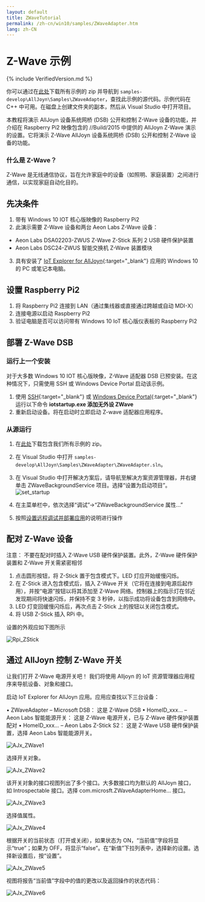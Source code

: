 ```yaml
---
layout: default
title: ZWaveTutorial
permalink: /zh-cn/win10/samples/ZWaveAdapter.htm
lang: zh-CN
---
```


# Z-Wave 示例

{% include VerifiedVersion.md %}

你可以通过在[此处](https://github.com/ms-iot/samples/archive/develop.zip)下载所有示例的 zip 并导航到 `samples-develop\AllJoyn\Samples\ZWaveAdapter`，查找此示例的源代码。示例代码在 C++ 中可用。在磁盘上创建文件夹的副本，然后从 Visual Studio 中打开项目。

本教程将演示 AllJoyn 设备系统网桥 \(DSB\) 公开和控制 Z-Wave 设备的功能，并介绍在 Raspberry Pi2 映像包含的 //Build/2015 中提供的 AllJoyn Z-Wave 演示的设置。它将演示 Z-Wave AllJoyn 设备系统网桥 \(DSB\) 公开和控制 Z-Wave 设备的功能。

### 什么是 Z-Wave？

Z-Wave 是无线通信协议，旨在允许家庭中的设备（如照明、家庭装置）之间进行通信，以实现家庭自动化目的。

## 先决条件

1. 带有 Windows 10 IOT 核心版映像的 Raspberry Pi2
2. <a name="AllJoyn_Z_Wave"></a>此演示需要 Z-Wave 设备和两台 Aeon Labs Z-Wave 设备：
  * Aeon Labs DSA02203-ZWUS Z-Wave Z-Stick 系列 2 USB 硬件保护装置
  * Aeon Labs DSC24-ZWUS 智能交换机 Z-Wave 装置模块
3. 具有安装了 [IoT Explorer for AllJoyn]({{site.baseurl}}/zh-cn/win10/AllJoyn.htm#AllJoynExplorer){:target="_blank"} 应用的 Windows 10 的 PC 或笔记本电脑。


## 设置 Raspberry Pi2

1. 将 Raspberry Pi2 连接到 LAN（通过集线器或直接通过跨越或自动 MDI-X）
2. 连接电源以启动 Raspberry Pi2
3. 验证电脑是否可以访问带有 Windows 10 IoT 核心版仪表板的 Raspberry Pi2

## 部署 Z-Wave DSB

### 运行上一个安装

对于大多数 Windows 10 IOT 核心版映像，Z-Wave 适配器 DSB 已预安装。在这种情况下，只需使用 SSH 或 Windows Device Portal 启动该示例。

1. 使用 [SSH]({{site.baseurl}}/zh-cn/win10/samples/SSH.htm){:target="_blank"} 或 [Windows Device Portal]({{site.baseurl}}/zh-cn/win10/tools/DevicePortal.htm){:target="_blank"} 运行以下命令 **iotstartup.exe 添加无外设 ZWave**
2. 重新启动设备。将在启动时立即启动 Z-wave 适配器应用程序。

### 从源运行
1. 在[此处](https://github.com/ms-iot/samples/archive/develop.zip)下载包含我们所有示例的 zip。
2. 在 Visual Studio 中打开 `samples-develop\AllJoyn\Samples\ZWaveAdapter\ZWaveAdapter.sln`。
3. 在 Visual Studio 中打开解决方案后，请导航至解决方案资源管理器，并右键单击 ZWaveBackgroundService 项目。选择“设置为启动项目”。![set\_startup]({{site.baseurl}}/Resources/images/AllJoyn/startup_proj.png)

4.  在主菜单栏中，依次选择“调试”-\>“ZWaveBackgroundService 属性...”
5.  按照[设置远程调试并部署应用]({{site.baseurl}}/{{page.lang}}/win10/AppDeployment.htm#cpp)的说明进行操作

## 配对 Z-Wave 设备

注意： 不要在配对时插入 Z-Wave USB 硬件保护装置。此外，Z-Wave 硬件保护装置和 Z-Wave 开关需紧密相邻
1. 点击圆形按钮，将 Z-Stick 置于包含模式下。LED 灯应开始缓慢闪烁。
2. 在 Z-Stick 进入包含模式后，插入 Z-Wave 开关（它将在连接到电源后起作用），并按“电源”按钮以将其添加至 Z-Wave 网络。控制器上的指示灯在邻近发现期间将快速闪烁，并保持不变 3 秒钟，以指示成功将设备包含到网络中。
3. LED 灯变回缓慢闪烁后，再次点击 Z-Stick 上的按钮以关闭包含模式。
4. 将 USB Z-Stick 插入 RPi 中。

设置的外观应如下图所示

![Rpi\_ZStick]({{site.baseurl}}/Resources/images/AllJoyn/ZStick_RPi.png)

## 通过 AllJoyn 控制 Z-Wave 开关

让我们打开 Z-Wave 电源开关吧！ 我们将使用 Alljoyn 的 IoT 资源管理器应用程序来导航设备、对象和接口。

启动 IoT Explorer for AllJoyn 应用。应用应查找以下三台设备：

• ZWaveAdapter – Microsoft DSB： 这是 Z-Wave DSB • HomeID\_xxx… – Aeon Labs 智能能源开关： 这是 Z-Wave 电源开关，已与 Z-Wave 硬件保护装置配对 • HomeID\_xxx… – Aeon Labs Z-Stick S2： 这是 Z-Wave USB 硬件保护装置，选择 Aeon Labs 智能能源开关。

![AJx\_ZWave1]({{site.baseurl}}/Resources/images/AllJoyn/Ajx_shot1.png)

选择开关对象。

![AJx\_ZWave2]({{site.baseurl}}/Resources/images/AllJoyn/ajx_shot2.png)

  该开关对象的接口视图列出了多个接口。大多数接口均为默认的 AllJoyn 接口，如 Introspectable 接口。选择 com.microsft.ZWaveAdapterHome… 接口。


![AJx\_ZWave3]({{site.baseurl}}/Resources/images/AllJoyn/Ajx_shot3.png)


选择值属性。

![AJx\_ZWave4]({{site.baseurl}}/Resources/images/AllJoyn/Ajx_shot4.png)

  根据开关的当前状态（打开或关闭），如果状态为 ON，“当前值”字段将显示“true”；如果为 OFF，将显示“false”。在“新值”下拉列表中，选择新的设置。选择新设置后，按“设置”。

![AJx\_ZWave5]({{site.baseurl}}/Resources/images/AllJoyn/Ajx_shot5.png)

  视图将报告“当前值”字段中的值的更改以及返回操作的状态代码：

![AJx\_ZWave6]({{site.baseurl}}/Resources/images/AllJoyn/Ajx_shot6.jpg)


